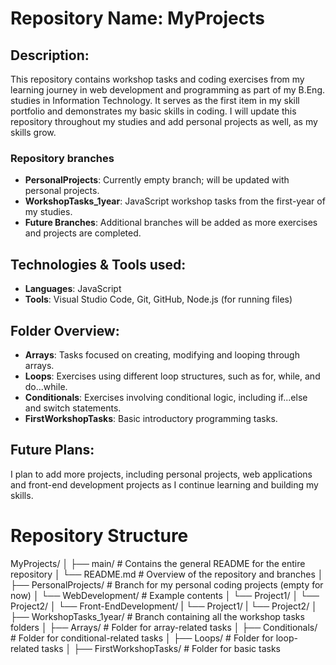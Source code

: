 # Repository Name: MyProjects

## Description:
This repository contains workshop tasks and coding exercises from my learning journey in web development and programming as part of my B.Eng. studies in Information Technology. It serves as the first item in my skill portfolio and demonstrates my basic skills in coding. I will update this repository throughout my studies and add personal projects as well, as my skills grow. 

### Repository branches
- **PersonalProjects**: Currently empty branch; will be updated with personal projects.
- **WorkshopTasks_1year**: JavaScript workshop tasks from the first-year of my studies.
- **Future Branches**: Additional branches will be added as more exercises and projects are completed.

## Technologies & Tools used:

   - **Languages**: JavaScript
   - **Tools**: Visual Studio Code, Git, GitHub, Node.js (for running files)

## Folder Overview:

   - **Arrays**: Tasks focused on creating, modifying and looping through arrays.
   - **Loops**: Exercises using different loop structures, such as for, while, and do...while.
   - **Conditionals**: Exercises involving conditional logic, including if...else and switch statements.
   - **FirstWorkshopTasks**: Basic introductory programming tasks.

## Future Plans:
I plan to add more projects, including personal projects, web applications and front-end development projects as I continue learning and building my skills.

# Repository Structure

MyProjects/
│
├── main/                        # Contains the general README for the entire repository
│   └── README.md                # Overview of the repository and branches
│
├── PersonalProjects/            # Branch for my personal coding projects (empty for now)
│   └── WebDevelopment/          # Example contents
│       └── Project1/
│       └── Project2/
│   └── Front-EndDevelopment/
|       └── Project1/
|       └── Project2/
│
├── WorkshopTasks_1year/         # Branch containing all the workshop tasks folders
│   ├── Arrays/                  # Folder for array-related tasks
│   ├── Conditionals/            # Folder for conditional-related tasks
│   ├── Loops/                   # Folder for loop-related tasks
│   ├── FirstWorkshopTasks/      # Folder for basic tasks
